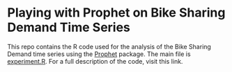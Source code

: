 # Playing with Prophet on Bike Sharing Demand Time Series

This repo contains the R code used for the analysis of the Bike Sharing Demand time series using the [Prophet](https://facebookincubator.github.io/prophet/) package. The main file is [experiment.R](https://github.com/jroberayalas/bikes_prophet/blob/master/experiment.R). For a full description of the code, visit this link.
